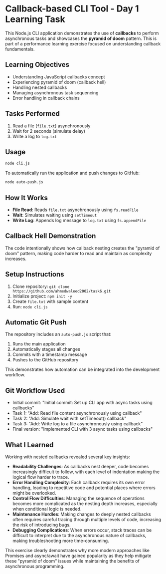 # Callback-based CLI Tool - Day 1 Learning Task

This Node.js CLI application demonstrates the use of **callbacks** to perform asynchronous tasks and showcases the **pyramid of doom** pattern. This is part of a performance learning exercise focused on understanding callback fundamentals.

## Learning Objectives
- Understanding JavaScript callbacks concept
- Experiencing pyramid of doom (callback hell)
- Handling nested callbacks
- Managing asynchronous task sequencing
- Error handling in callback chains

## Tasks Performed
1. Read a file (`file.txt`) asynchronously
2. Wait for 2 seconds (simulate delay)  
3. Write a log to `log.txt`

## Usage
```bash
node cli.js
```

To automatically run the application and push changes to GitHub:
```bash
node auto-push.js
```

## How It Works
- **File Read**: Reads `file.txt` asynchronously using `fs.readFile`
- **Wait**: Simulates waiting using `setTimeout` 
- **Write Log**: Appends log message to `log.txt` using `fs.appendFile`

## Callback Hell Demonstration
The code intentionally shows how callback nesting creates the "pyramid of doom" pattern, making code harder to read and maintain as complexity increases.

## Setup Instructions
1. Clone repository: `git clone https://github.com/ahmedwaleed2002/task6.git`
2. Initialize project: `npm init -y`
3. Create `file.txt` with sample content
4. Run: `node cli.js`

## Automatic Git Push
The repository includes an `auto-push.js` script that:
1. Runs the main application
2. Automatically stages all changes
3. Commits with a timestamp message
4. Pushes to the GitHub repository

This demonstrates how automation can be integrated into the development workflow.

## Git Workflow Used
- Initial commit: "Initial commit: Set up CLI app with async tasks using callbacks"
- Task 1: "Add: Read file content asynchronously using callback"
- Task 2: "Add: Simulate wait with setTimeout() callback"
- Task 3: "Add: Write log to a file asynchronously using callback"
- Final version: "Implemented CLI with 3 async tasks using callbacks"

## What I Learned
Working with nested callbacks revealed several key insights:

- **Readability Challenges**: As callbacks nest deeper, code becomes increasingly difficult to follow, with each level of indentation making the logical flow harder to trace.
- **Error Handling Complexity**: Each callback requires its own error handling, leading to repetitive code and potential places where errors might be overlooked.
- **Control Flow Difficulties**: Managing the sequence of operations becomes more complicated as the nesting depth increases, especially when conditional logic is needed.
- **Maintenance Hurdles**: Making changes to deeply nested callbacks often requires careful tracing through multiple levels of code, increasing the risk of introducing bugs.
- **Debugging Complications**: When errors occur, stack traces can be difficult to interpret due to the asynchronous nature of callbacks, making troubleshooting more time-consuming.

This exercise clearly demonstrates why more modern approaches like Promises and async/await have gained popularity as they help mitigate these "pyramid of doom" issues while maintaining the benefits of asynchronous programming. 